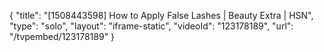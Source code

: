 {
    "title": "[1508443598] How to Apply False Lashes | Beauty Extra | HSN",
    "type": "solo",
    "layout": "iframe-static",
    "videoId": "123178189",
    "url": "\/tvpembed\/123178189"
}